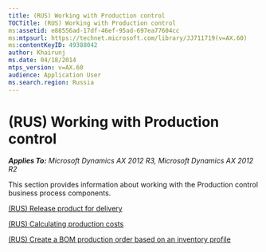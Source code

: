 ```yaml
---
title: (RUS) Working with Production control
TOCTitle: (RUS) Working with Production control
ms:assetid: e88556ad-17df-46ef-95ad-697ea77604cc
ms:mtpsurl: https://technet.microsoft.com/library/JJ711719(v=AX.60)
ms:contentKeyID: 49388042
author: Khairunj
ms.date: 04/18/2014
mtps_version: v=AX.60
audience: Application User
ms.search.region: Russia
---
```


# (RUS) Working with Production control 


_**Applies To:** Microsoft Dynamics AX 2012 R3, Microsoft Dynamics AX 2012 R2_

This section provides information about working with the Production control business process components.

[(RUS) Release product for delivery](rus-release-product-for-delivery.md)

[(RUS) Calculating production costs](rus-calculating-production-costs.md)

[(RUS) Create a BOM production order based on an inventory profile](rus-create-a-bom-production-order-based-on-an-inventory-profile.md)

  


